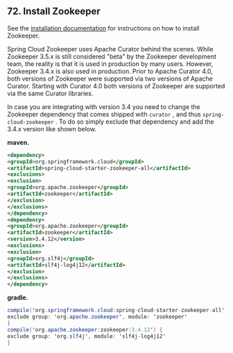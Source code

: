 ## 72. Install Zookeeper

See the [installation documentation](https://zookeeper.apache.org/doc/current/zookeeperStarted.html) for instructions on how to install Zookeeper.

Spring Cloud Zookeeper uses Apache Curator behind the scenes. While Zookeeper 3.5.x is still considered "beta" by the Zookeeper development team, the reality is that it is used in production by many users. However, Zookeeper 3.4.x is also used in production. Prior to Apache Curator 4.0, both versions of Zookeeper were supported via two versions of Apache Curator. Starting with Curator 4.0 both versions of Zookeeper are supported via the same Curator libraries.

In case you are integrating with version 3.4 you need to change the Zookeeper dependency that comes shipped with  `curator` , and thus  `spring-cloud-zookeeper` . To do so simply exclude that dependency and add the 3.4.x version like shown below.

**maven.**  

```xml
<dependency>
<groupId>org.springframework.cloud</groupId>
<artifactId>spring-cloud-starter-zookeeper-all</artifactId>
<exclusions>
<exclusion>
<groupId>org.apache.zookeeper</groupId>
<artifactId>zookeeper</artifactId>
</exclusion>
</exclusions>
</dependency>
<dependency>
<groupId>org.apache.zookeeper</groupId>
<artifactId>zookeeper</artifactId>
<version>3.4.12</version>
<exclusions>
<exclusion>
<groupId>org.slf4j</groupId>
<artifactId>slf4j-log4j12</artifactId>
</exclusion>
</exclusions>
</dependency>
```

**gradle.**  

```java
compile('org.springframework.cloud:spring-cloud-starter-zookeeper-all') {
exclude group: 'org.apache.zookeeper', module: 'zookeeper'
}
compile('org.apache.zookeeper:zookeeper:3.4.12') {
exclude group: 'org.slf4j', module: 'slf4j-log4j12'
}
```

